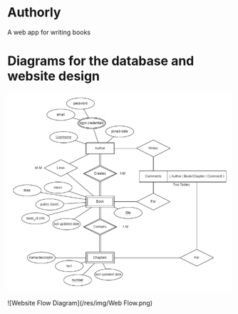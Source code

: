 # Authorly

A web app for writing books

# Diagrams for the database and website design

![ER Diagram](/res/img/ER.png)

![Website Flow Diagram](/res/img/Web Flow.png)
